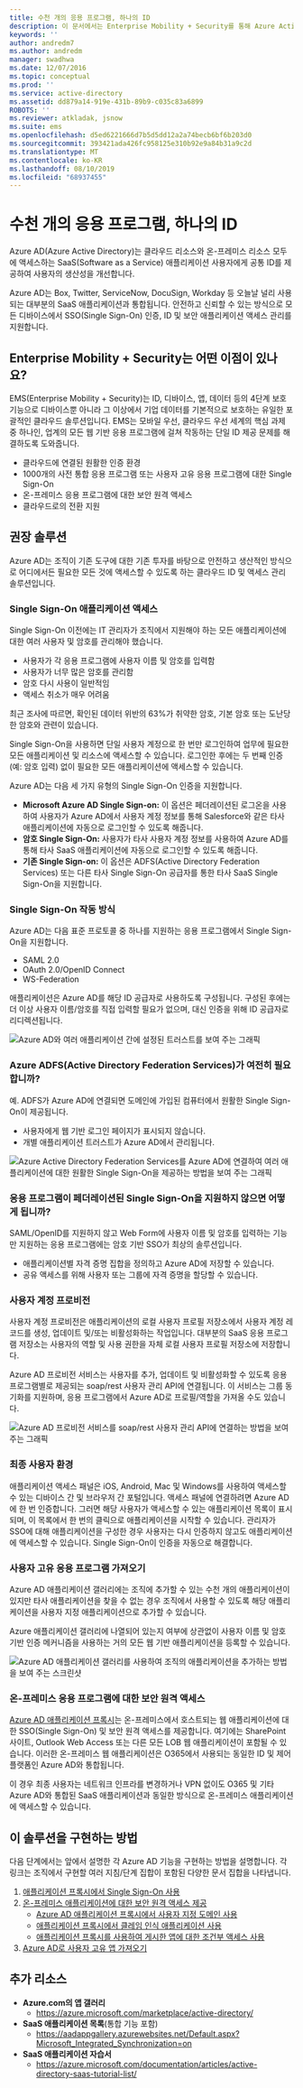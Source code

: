 ```yaml
---
title: 수천 개의 응용 프로그램, 하나의 ID
description: 이 문서에서는 Enterprise Mobility + Security를 통해 Azure Active Directory 내의 도구를 활용하여 업계의 모든 웹 기반 응용 프로그램에 걸쳐 작동하는 단일 ID를 제공할 수 있는 방법을 설명합니다.
keywords: ''
author: andredm7
ms.author: andredm
manager: swadhwa
ms.date: 12/07/2016
ms.topic: conceptual
ms.prod: ''
ms.service: active-directory
ms.assetid: dd879a14-919e-431b-89b9-c035c83a6899
ROBOTS: ''
ms.reviewer: atkladak, jsnow
ms.suite: ems
ms.openlocfilehash: d5ed6221666d7b5d5dd12a2a74becb6bf6b203d0
ms.sourcegitcommit: 393421ada426fc958125e310b92e9a84b31a9c2d
ms.translationtype: MT
ms.contentlocale: ko-KR
ms.lasthandoff: 08/10/2019
ms.locfileid: "68937455"
---
```

# <a name="thousands-of-apps-one-identity"></a>수천 개의 응용 프로그램, 하나의 ID
Azure AD(Azure Active Directory)는 클라우드 리소스와 온-프레미스 리소스 모두에 액세스하는 SaaS(Software as a Service) 애플리케이션 사용자에게 공통 ID를 제공하여 사용자의 생산성을 개선합니다.

Azure AD는 Box, Twitter, ServiceNow, DocuSign, Workday 등 오늘날 널리 사용되는 대부분의 SaaS 애플리케이션과 통합됩니다. 안전하고 신뢰할 수 있는 방식으로 모든 디바이스에서 SSO(Single Sign-On) 인증, ID 및 보안 애플리케이션 액세스 관리를 지원합니다.

## <a name="how-can-enterprise-mobility--security-help-you"></a>Enterprise Mobility + Security는 어떤 이점이 있나요?
EMS(Enterprise Mobility + Security)는 ID, 디바이스, 앱, 데이터 등의 4단계 보호 기능으로 디바이스뿐 아니라 그 이상에서 기업 데이터를 기본적으로 보호하는 유일한 포괄적인 클라우드 솔루션입니다. EMS는 모바일 우선, 클라우드 우선 세계의 핵심 과제 중 하나인, 업계의 모든 웹 기반 응용 프로그램에 걸쳐 작동하는 단일 ID 제공 문제를 해결하도록 도와줍니다.
- 클라우드에 연결된 원활한 인증 환경
- 1000개의 사전 통합 응용 프로그램 또는 사용자 고유 응용 프로그램에 대한 Single Sign-On
- 온-프레미스 응용 프로그램에 대한 보안 원격 액세스
- 클라우드로의 전환 지원


## <a name="recommended-solution"></a>권장 솔루션
Azure AD는 조직이 기존 도구에 대한 기존 투자를 바탕으로 안전하고 생산적인 방식으로 어디에서든 필요한 모든 것에 액세스할 수 있도록 하는 클라우드 ID 및 액세스 관리 솔루션입니다.
### <a name="access-to-single-sign-on-applications"></a>Single Sign-On 애플리케이션 액세스

Single Sign-On 이전에는 IT 관리자가 조직에서 지원해야 하는 모든 애플리케이션에 대한 여러 사용자 및 암호를 관리해야 했습니다.

- 사용자가 각 응용 프로그램에 사용자 이름 및 암호를 입력함
- 사용자가 너무 많은 암호를 관리함
- 암호 다시 사용이 일반적임
- 액세스 취소가 매우 어려움

최근 조사에 따르면, 확인된 데이터 위반의 63%가 취약한 암호, 기본 암호 또는 도난당한 암호와 관련이 있습니다.

Single Sign-On을 사용하면 단일 사용자 계정으로 한 번만 로그인하여 업무에 필요한 모든 애플리케이션 및 리소스에 액세스할 수 있습니다. 로그인한 후에는 두 번째 인증(예: 암호 입력) 없이 필요한 모든 애플리케이션에 액세스할 수 있습니다.

Azure AD는 다음 세 가지 유형의 Single Sign-On 인증을 지원합니다.

- **Microsoft Azure AD Single Sign-on:** 이 옵션은 페더레이션된 로그온을 사용하여 사용자가 Azure AD에서 사용자 계정 정보를 통해 Salesforce와 같은 타사 애플리케이션에 자동으로 로그인할 수 있도록 해줍니다.
- **암호 Single Sign-On:** 사용자가 타사 사용자 계정 정보를 사용하여 Azure AD를 통해 타사 SaaS 애플리케이션에 자동으로 로그인할 수 있도록 해줍니다.
- **기존 Single Sign-on:** 이 옵션은 ADFS(Active Directory Federation Services) 또는 다른 타사 Single Sign-On 공급자를 통한 타사 SaaS Single Sign-On을 지원합니다.

### <a name="how-single-sign-on-works"></a>Single Sign-On 작동 방식
Azure AD는 다음 표준 프로토콜 중 하나를 지원하는 응용 프로그램에서 Single Sign-On을 지원합니다.
- SAML 2.0
- OAuth 2.0/OpenID Connect
- WS-Federation

애플리케이션은 Azure AD를 해당 ID 공급자로 사용하도록 구성됩니다. 구성된 후에는 더 이상 사용자 이름/암호를 직접 입력할 필요가 없으며, 대신 인증을 위해 ID 공급자로 리디렉션됩니다.

![Azure AD와 여러 애플리케이션 간에 설정된 트러스트를 보여 주는 그래픽](./media/thousands-apps-one-identity/thousands-apps-one-identity-fig1.png)


### <a name="do-i-still-need-azure-active-directory-federation-services-adfs"></a>Azure ADFS(Active Directory Federation Services)가 여전히 필요합니까?
예. ADFS가 Azure AD에 연결되면 도메인에 가입된 컴퓨터에서 원활한 Single Sign-On이 제공됩니다.
- 사용자에게 웹 기반 로그인 페이지가 표시되지 않습니다.
- 개별 애플리케이션 트러스트가 Azure AD에서 관리됩니다.

![Azure Active Directory Federation Services를 Azure AD에 연결하여 여러 애플리케이션에 대한 원활한 Single Sign-On을 제공하는 방법을 보여 주는 그래픽](./media/thousands-apps-one-identity/thousands-apps-one-identity-fig2.png)

### <a name="what-if-an-app-doesnt-support-federated-single-sign-on"></a>응용 프로그램이 페더레이션된 Single Sign-On을 지원하지 않으면 어떻게 됩니까?
SAML/OpenID를 지원하지 않고 Web Form에 사용자 이름 및 암호를 입력하는 기능만 지원하는 응용 프로그램에는 암호 기반 SSO가 최상의 솔루션입니다.
- 애플리케이션별 자격 증명 집합을 정의하고 Azure AD에 저장할 수 있습니다.
- 공유 액세스를 위해 사용자 또는 그룹에 자격 증명을 할당할 수 있습니다.

### <a name="user-account-provisioning"></a>사용자 계정 프로비전
사용자 계정 프로비전은 애플리케이션의 로컬 사용자 프로필 저장소에서 사용자 계정 레코드를 생성, 업데이트 및/또는 비활성화하는 작업입니다. 대부분의 SaaS 응용 프로그램 저장소는 사용자의 역할 및 사용 권한을 자체 로컬 사용자 프로필 저장소에 저장합니다.

Azure AD 프로비전 서비스는 사용자를 추가, 업데이트 및 비활성화할 수 있도록 응용 프로그램별로 제공되는 soap/rest 사용자 관리 API에 연결됩니다. 이 서비스는 그룹 동기화를 지원하며, 응용 프로그램에서 Azure AD로 프로필/역할을 가져올 수도 있습니다.

![Azure AD 프로비전 서비스를 soap/rest 사용자 관리 API에 연결하는 방법을 보여 주는 그래픽](./media/thousands-apps-one-identity/thousands-apps-one-identity-fig3.png)

### <a name="the-end-user-experience"></a>최종 사용자 환경
애플리케이션 액세스 패널은 iOS, Android, Mac 및 Windows를 사용하여 액세스할 수 있는 디바이스 간 및 브라우저 간 포털입니다. 액세스 패널에 연결하려면 Azure AD에 한 번 인증합니다. 그러면 해당 사용자가 액세스할 수 있는 애플리케이션 목록이 표시되며, 이 목록에서 한 번의 클릭으로 애플리케이션을 시작할 수 있습니다. 관리자가 SSO에 대해 애플리케이션을 구성한 경우 사용자는 다시 인증하지 않고도 애플리케이션에 액세스할 수 있습니다. Single Sign-On이 인증을 자동으로 해결합니다.

### <a name="bring-your-own-apps"></a>사용자 고유 응용 프로그램 가져오기
Azure AD 애플리케이션 갤러리에는 조직에 추가할 수 있는 수천 개의 애플리케이션이 있지만 타사 애플리케이션을 찾을 수 없는 경우 조직에서 사용할 수 있도록 해당 애플리케이션을 사용자 지정 애플리케이션으로 추가할 수 있습니다.

Azure 애플리케이션 갤러리에 나열되어 있는지 여부에 상관없이 사용자 이름 및 암호 기반 인증 메커니즘을 사용하는 거의 모든 웹 기반 애플리케이션을 등록할 수 있습니다.

![Azure AD 애플리케이션 갤러리를 사용하여 조직의 애플리케이션을 추가하는 방법을 보여 주는 스크린샷](./media/thousands-apps-one-identity/thousands-apps-one-identity-fig4.png)

### <a name="secure-remote-access-to-on-premises-apps"></a>온-프레미스 응용 프로그램에 대한 보안 원격 액세스
[Azure AD 애플리케이션 프록시](https://azure.microsoft.com/documentation/articles/active-directory-application-proxy-enable/)는 온-프레미스에서 호스트되는 웹 애플리케이션에 대한 SSO(Single Sign-On) 및 보안 원격 액세스를 제공합니다. 여기에는 SharePoint 사이트, Outlook Web Access 또는 다른 모든 LOB 웹 애플리케이션이 포함될 수 있습니다. 이러한 온-프레미스 웹 애플리케이션은 O365에서 사용되는 동일한 ID 및 제어 플랫폼인 Azure AD와 통합됩니다.

이 경우 최종 사용자는 네트워크 인프라를 변경하거나 VPN 없이도 O365 및 기타 Azure AD와 통합된 SaaS 애플리케이션과 동일한 방식으로 온-프레미스 애플리케이션에 액세스할 수 있습니다.

## <a name="how-to-implement-this-solution"></a>이 솔루션을 구현하는 방법
다음 단계에서는 앞에서 설명한 각 Azure AD 기능을 구현하는 방법을 설명합니다. 각 링크는 조직에서 구현할 여러 지침/단계 집합이 포함된 다양한 문서 집합을 나타냅니다.
1. [애플리케이션 프록시에서 Single Sign-On 사용](https://azure.microsoft.com/documentation/articles/active-directory-application-proxy-sso-using-kcd/)
2. [온-프레미스 애플리케이션에 대한 보안 원격 액세스 제공](https://azure.microsoft.com/documentation/articles/active-directory-application-proxy-get-started/)
   - [Azure AD 애플리케이션 프록시에서 사용자 지정 도메인 사용](https://azure.microsoft.com/documentation/articles/active-directory-application-proxy-custom-domains/)
   - [애플리케이션 프록시에서 클레임 인식 애플리케이션 사용](https://azure.microsoft.com/documentation/articles/active-directory-application-proxy-claims-aware-apps/)
   - [애플리케이션 프록시를 사용하여 게시한 앱에 대한 조건부 액세스 사용](https://azure.microsoft.com/documentation/articles/active-directory-application-proxy-conditional-access/)
3. [Azure AD로 사용자 고유 앱 가져오기](https://blogs.technet.microsoft.com/enterprisemobility/2015/06/17/bring-your-own-app-with-azure-ad-self-service-saml-configuration-now-in-preview/)

## <a name="additional-resources"></a>추가 리소스
- **Azure.com의 앱 갤러리**
  - https://azure.microsoft.com/marketplace/active-directory/
- **SaaS 애플리케이션 목록**(통합 기능 포함)
  - https://aadappgallery.azurewebsites.net/Default.aspx?Microsoft_Integrated_Synchronization=on
- **SaaS 애플리케이션 자습서**
  - https://azure.microsoft.com/documentation/articles/active-directory-saas-tutorial-list/
